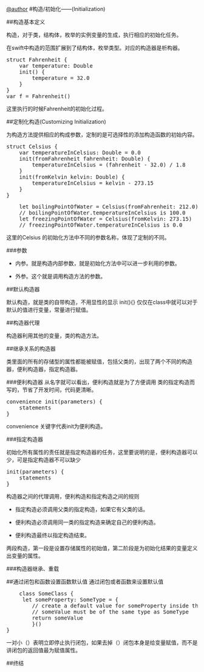 [@author](https://github.com/Bintong)
#构造/初始化——(Initialization)

##构造基本定义

构造，对于类，结构体，枚举的实例变量的生成，执行相应的初始化任务。

在swift中构造的范围扩展到了结构体，枚举类型。对应的构造器是析构器。

<pre lang=swift>
struct Fahrenheit {
    var temperature: Double
    init() {
        temperature = 32.0
    }
}
var f = Fahrenheit()
</pre>

这里执行的时候Fahrenheit的初始化过程。

##定制化构造(Customizing Initialization)

为构造方法提供相应的构成参数，定制的是可选择性的添加构造函数的初始内容。

<pre lang=swift>
struct Celsius {
    var temperatureInCelsius: Double = 0.0
    init(fromFahrenheit fahrenheit: Double) {
        temperatureInCelsius = (fahrenheit - 32.0) / 1.8
    }
    init(fromKelvin kelvin: Double) {
        temperatureInCelsius = kelvin - 273.15
    }
}
</pre>

<pre lang=swift>
	let boilingPointOfWater = Celsius(fromFahrenheit: 212.0)
	// boilingPointOfWater.temperatureInCelsius is 100.0
	let freezingPointOfWater = Celsius(fromKelvin: 273.15)
	// freezingPointOfWater.temperatureInCelsius is 0.0
</pre>

这里的Celsius 的初始化方法中不同的参数名称，体现了定制的不同。

###参数
* 内参。就是构造内部参数，就是初始化方法中可以进一步利用的参数。

* 外参。这个就是调用构造方法的参数。

##默认构造器

默认构造，就是类的自带构造，不用显性的显示 init(){} 仅仅在class中就可以对于默认的值进行变量，常量进行赋值。

##构造器代理

构造器利用其他的变量，类的构造方法。

##继承关系的构造器

类里面的所有的存储型的属性都能被赋值，包括父类的，出现了两个不同的构造器，便利构造器，指定构造器。

###便利构造器
从名字就可以看出，便利构造就是为了方便调用 类的指定构造而写的，节省了开发时间，代码更清晰。

<pre lang=swift>
convenience init(parameters) {
    statements
}
</pre>

convenience 关键字代表init为便利构造。

###指定构造器

初始化所有属性的责任就是指定构造器的任务，这里要说明的是，便利构造器可以少，可是指定构造器不可以缺少

<pre lang=swift>
init(parameters) {
    statements
}
</pre>

构造器之间的代理调用，便利构造和指定构造之间的规则

* 指定构造必须调用父类的指定构造，如果它有父类的话。

* 便利构造必须调用同一类的指定构造来确定自己的便利构造。

* 便利构造最终以指定构造结束。

两段构造，第一段是设置存储属性的初始值，第二阶段是为初始化结果的变量定义出变量的属性。

###构造器继承、重载

##通过闭包和函数设置函数默认值
通过闭包或者函数来设置默认值

<pre lang=swift>
	class SomeClass {
     let someProperty: SomeType = {
        // create a default value for someProperty inside this closure
        // someValue must be of the same type as SomeType
        return someValue
        }()
}
</pre>
 
一对小（）表明立即停止执行闭包，如果去掉（）闭包本身是给变量赋值，而不是讲闭包的返回值最为赋值属性。

##终结

